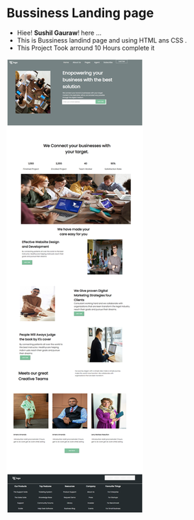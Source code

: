 # Bussiness Landing page
+ Hiee! **Sushil Gauraw**! here ...
+ This is Bussiness landind page and using HTML ans CSS .
+ This Project Took arround 10 Hours complete it

 ![live link](./image/screencapture-file-D-live-class-project-12-index-html-2022-09-15-13_32_39.png)